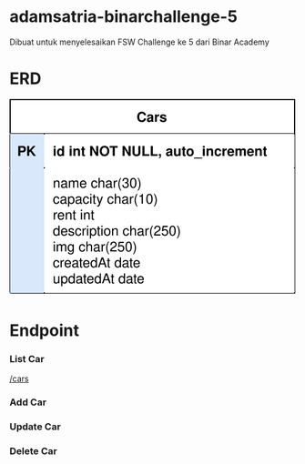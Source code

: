 # adamsatria-binarchallenge-5

Dibuat untuk menyelesaikan FSW Challenge ke 5 dari Binar Academy

# ERD

![ERD DB](bcr_db.svg)

# Endpoint

### List Car
[/cars](/localhost/cars)
### Add Car
### Update Car
### Delete Car

